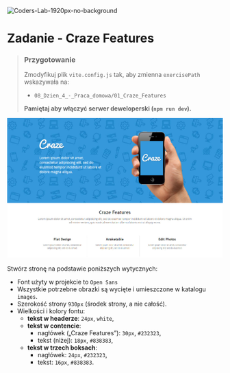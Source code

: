![Coders-Lab-1920px-no-background](https://user-images.githubusercontent.com/30623667/104709394-2cabee80-571f-11eb-9518-ea6a794e558e.png)


# Zadanie - Craze Features

> ### Przygotowanie
>
> Zmodyfikuj plik `vite.config.js` tak, aby zmienna `exercisePath` wskazywała na:
>
> - `08_Dzien_4_-_Praca_domowa/01_Craze_Features`
>
> **Pamiętaj aby włączyć serwer deweloperski (`npm run dev`).**

![layout](images/landing_page.jpg)

Stwórz stronę na podstawie poniższych wytycznych:

- Font użyty w projekcie to `Open Sans`
- Wszystkie potrzebne obrazki są wycięte i umieszczone w katalogu `images`.
- Szerokość strony `930px` (środek strony, a nie całość).
- Wielkości i kolory fontu:
  - **tekst w headerze**: `24px`, `white`,
  - **tekst w contencie**:
    - nagłówek („Craze Features”): `30px`, `#232323`,
    - tekst (niżej): `18px`, `#838383`,
  - **tekst w trzech boksach**:
    - nagłówek: `24px`, `#232323`,
    - tekst: `16px`, `#838383`.
